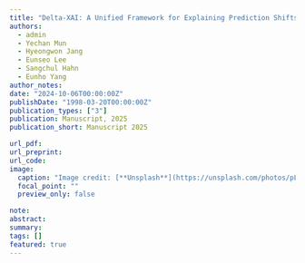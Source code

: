 ```yaml
---
title: "Delta-XAI: A Unified Framework for Explaining Prediction Shifts in Online Time Series"
authors:
  - admin
  - Yechan Mun
  - Hyeongwon Jang
  - Eunseo Lee
  - Sangchul Hahn
  - Eunho Yang
author_notes:
date: "2024-10-06T00:00:00Z"
publishDate: "1998-03-20T00:00:00Z"
publication_types: ["3"]
publication: Manuscript, 2025
publication_short: Manuscript 2025

url_pdf:
url_preprint:
url_code:
image:
  caption: "Image credit: [**Unsplash**](https://unsplash.com/photos/pLCdAaMFLTE)"
  focal_point: ""
  preview_only: false

note:
abstract:
summary:
tags: []
featured: true
---
```

